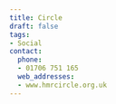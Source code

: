 ```yaml
---
title: Circle
draft: false
tags:
- Social
contact:
  phone:
  - 01706 751 165
  web_addresses:
  - www.hmrcircle.org.uk
---
```


